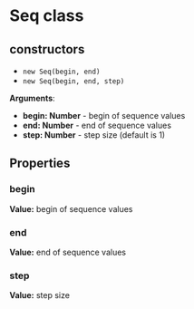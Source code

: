 # Seq class

## constructors

- `new Seq(begin, end)`
- `new Seq(begin, end, step)`

**Arguments**:

- **begin: Number** - begin of sequence values
- **end: Number** - end of sequence values
- **step: Number** - step size (default is 1)

## Properties

### begin

**Value:** begin of sequence values

### end

**Value:** end of sequence values

### step

**Value:** step size